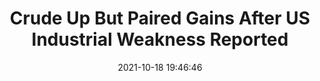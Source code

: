 ---
"title": "Crude Up But Paired Gains After US Industrial Weakness Reported"
"date": "2021-10-18 19:46:46"
"feed_name": "RIGZONE"
"feed_website": "http://www.rigzone.com/"
"feed_rss": "http://www.rigzone.com/news/rss/rigzone_latest.aspx"
"link": "https://www.rigzone.com/news/wire/crude_up_but_paired_gains_after_us_industrial_weakness_reported-18-oct-2021-166759-article/?rss=true"
"source": "None"
"file": "_posts/2021-1-1-e39096def50db776450bd50f638c81aef5542925.md"
"accident": "0"
"drilling": "0"
"represented_by": "0"
"dead": "0"
"injured": "0"
"arrested": "0"
"place": "unknown place"
"where": "unknown site"
"causes": "unknown"
"place_uri": "unknown place"
---